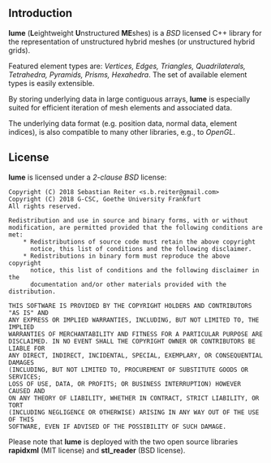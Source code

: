 ## Introduction
**lume** (**L**eightweight **U**nstructured **ME**shes) is a *BSD* licensed C++ library for the representation of unstructured hybrid meshes (or unstructured hybrid grids).

Featured element types are: *Vertices, Edges, Triangles, Quadrilaterals, Tetrahedra, Pyramids, Prisms, Hexahedra*.
The set of available element types is easily extensible.

By storing underlying data in large contiguous arrays, **lume** is especially suited for efficient iteration of mesh elements and associated data.

The underlying data format (e.g. position data, normal data, element indices), is also compatible to many other libraries, e.g., to *OpenGL*.

## License
**lume** is licensed under a *2-clause BSD* license:

    Copyright (C) 2018 Sebastian Reiter <s.b.reiter@gmail.com>
    Copyright (C) 2018 G-CSC, Goethe University Frankfurt
    All rights reserved.
    
    Redistribution and use in source and binary forms, with or without
    modification, are permitted provided that the following conditions are met:
        * Redistributions of source code must retain the above copyright
          notice, this list of conditions and the following disclaimer.
        * Redistributions in binary form must reproduce the above copyright
          notice, this list of conditions and the following disclaimer in the
          documentation and/or other materials provided with the distribution.
    
    THIS SOFTWARE IS PROVIDED BY THE COPYRIGHT HOLDERS AND CONTRIBUTORS "AS IS" AND
    ANY EXPRESS OR IMPLIED WARRANTIES, INCLUDING, BUT NOT LIMITED TO, THE IMPLIED
    WARRANTIES OF MERCHANTABILITY AND FITNESS FOR A PARTICULAR PURPOSE ARE
    DISCLAIMED. IN NO EVENT SHALL THE COPYRIGHT OWNER OR CONTRIBUTORS BE LIABLE FOR
    ANY DIRECT, INDIRECT, INCIDENTAL, SPECIAL, EXEMPLARY, OR CONSEQUENTIAL DAMAGES
    (INCLUDING, BUT NOT LIMITED TO, PROCUREMENT OF SUBSTITUTE GOODS OR SERVICES;
    LOSS OF USE, DATA, OR PROFITS; OR BUSINESS INTERRUPTION) HOWEVER CAUSED AND
    ON ANY THEORY OF LIABILITY, WHETHER IN CONTRACT, STRICT LIABILITY, OR TORT
    (INCLUDING NEGLIGENCE OR OTHERWISE) ARISING IN ANY WAY OUT OF THE USE OF THIS
    SOFTWARE, EVEN IF ADVISED OF THE POSSIBILITY OF SUCH DAMAGE.

Please note that **lume** is deployed with the two open source libraries **rapidxml** (MIT license) and **stl_reader** (BSD license).